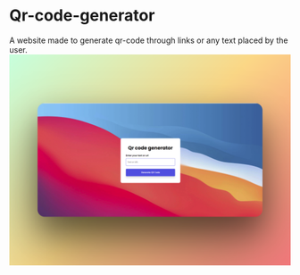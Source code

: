 # Qr-code-generator
A website made to generate qr-code through links or any text placed by the user.
<br>
<img src="653shots_so.png" alt="example_png2">

